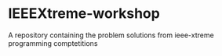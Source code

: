 # IEEEXtreme-workshop
A repository containing the problem solutions from ieee-xtreme programming comptetitions
